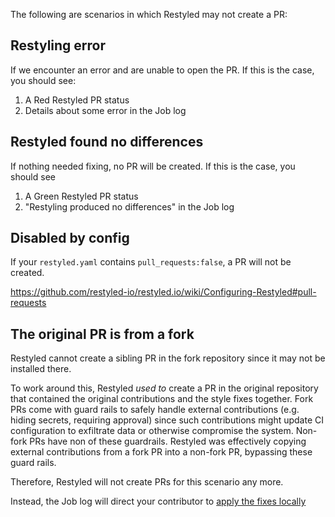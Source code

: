 The following are scenarios in which Restyled may not create a PR:

## Restyling error

If we encounter an error and are unable to open the PR. If this is the case, you should see:

1. A Red Restyled PR status
1. Details about some error in the Job log

## Restyled found no differences

If nothing needed fixing, no PR will be created. If this is the case, you should see

1. A Green Restyled PR status
1. "Restyling produced no differences" in the Job log

## Disabled by config

If your `restyled.yaml` contains `pull_requests:false`, a PR will not be created.

https://github.com/restyled-io/restyled.io/wiki/Configuring-Restyled#pull-requests

## The original PR is from a fork

Restyled cannot create a sibling PR in the fork repository since it may not be installed there.

To work around this, Restyled _used to_ create a PR in the original repository that contained the original contributions and the style fixes together. Fork PRs come with guard rails to safely handle external contributions (e.g. hiding secrets, requiring approval) since such contributions might update CI configuration to exfiltrate data or otherwise compromise the system. Non-fork PRs have non of these guardrails. Restyled was effectively copying external contributions from a fork PR into a non-fork PR, bypassing these guard rails.

Therefore, Restyled will not create PRs for this scenario any more.

Instead, the Job log will direct your contributor to [apply the fixes locally](https://github.com/restyled-io/restyled.io/wiki/Applying-Fixes-Locally)
